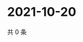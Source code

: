 # 2021-10-20

共 0 条

<!-- BEGIN WEIBO -->
<!-- 最后更新时间 Wed Oct 20 2021 14:10:19 GMT+0800 (China Standard Time) -->

<!-- END WEIBO -->
